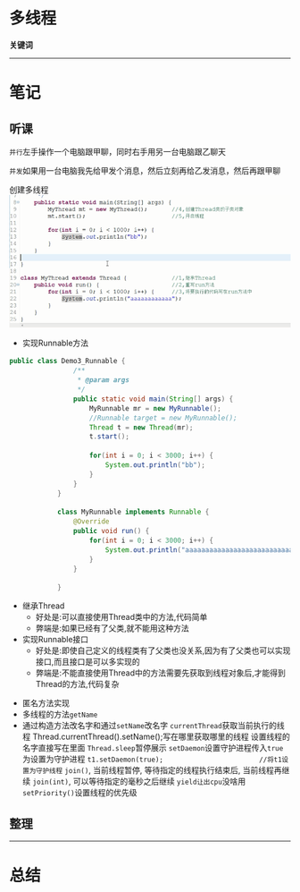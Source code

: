# 多线程

**关键词**


---

# 笔记

## 听课
`并行`左手操作一个电脑跟甲聊，同时右手用另一台电脑跟乙聊天

`并发`如果用一台电脑我先给甲发个消息，然后立刻再给乙发消息，然后再跟甲聊

创建多线程
![](img/2019-11-14-14-11-10.png)

- 实现Runnable方法 

```java
public class Demo3_Runnable {
				/**
				 * @param args
				 */
				public static void main(String[] args) {
					MyRunnable mr = new MyRunnable();						//4,创建自定义类对象
					//Runnable target = new MyRunnable();
					Thread t = new Thread(mr);								//5,将其当作参数传递给Thread的构造函数
					t.start();												//6,开启线程
					
					for(int i = 0; i < 3000; i++) {
						System.out.println("bb");
					}
				}
			}
			
			class MyRunnable implements Runnable {							//1,自定义类实现Runnable接口
				@Override
				public void run() {											//2,重写run方法
					for(int i = 0; i < 3000; i++) {							//3,将要执行的代码,写在run方法中
						System.out.println("aaaaaaaaaaaaaaaaaaaaaaaaaaaa");
					}
				}
				
			}
```
* 继承Thread
	* 好处是:可以直接使用Thread类中的方法,代码简单
	* 弊端是:如果已经有了父类,就不能用这种方法
* 实现Runnable接口
	* 好处是:即使自己定义的线程类有了父类也没关系,因为有了父类也可以实现接口,而且接口是可以多实现的
	* 弊端是:不能直接使用Thread中的方法需要先获取到线程对象后,才能得到Thread的方法,代码复杂

- 匿名方法实现
- 多线程的方法`getName`
- 通过构造方法改名字和通过`setName`改名字
`currentThread`获取当前执行的线程
Thread.currentThread().setName();写在哪里获取哪里的线程
设置线程的名字直接写在里面
`Thread.sleep`暂停展示 
`setDaemon`设置守护进程传入`true`为设置为守护进程
`t1.setDaemon(true);						//将t1设置为守护线程`
`join()`, 当前线程暂停, 等待指定的线程执行结束后, 当前线程再继续
`join(int)`, 可以等待指定的毫秒之后继续
`yield让出cpu`没啥用
`setPriority()`设置线程的优先级
## 整理

---

# 总结